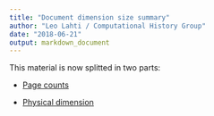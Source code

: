 ```yaml
---
title: "Document dimension size summary"
author: "Leo Lahti / Computational History Group"
date: "2018-06-21"
output: markdown_document
---
```


This material is now splitted in two parts:

  * [Page counts](pagecount.md)

  * [Physical dimension](dimension.md)


